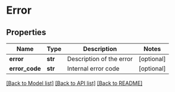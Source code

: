 # Error

## Properties
Name | Type | Description | Notes
------------ | ------------- | ------------- | -------------
**error** | **str** | Description of the error | [optional] 
**error_code** | **str** | Internal error code | [optional] 

[[Back to Model list]](../README.md#documentation-for-models) [[Back to API list]](../README.md#documentation-for-api-endpoints) [[Back to README]](../README.md)


